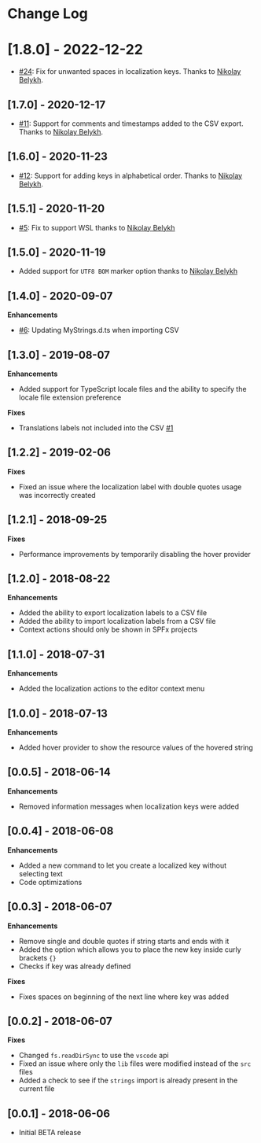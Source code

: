 # Change Log

# [1.8.0] - 2022-12-22

- [#24](https://github.com/estruyf/vscode-spfx-localization/issues/24): Fix for unwanted spaces in localization keys. Thanks to [Nikolay Belykh](https://github.com/nbelyh).

## [1.7.0] - 2020-12-17

- [#11](https://github.com/estruyf/vscode-spfx-localization/issues/11): Support for comments and timestamps added to the CSV export. Thanks to [Nikolay Belykh](https://github.com/nbelyh).

## [1.6.0] - 2020-11-23

- [#12](https://github.com/estruyf/vscode-spfx-localization/issues/12): Support for adding keys in alphabetical order. Thanks to [Nikolay Belykh](https://github.com/nbelyh).

## [1.5.1] - 2020-11-20

- [#5](https://github.com/estruyf/vscode-spfx-localization/issues/5): Fix to support WSL thanks to [Nikolay Belykh](https://github.com/nbelyh)

## [1.5.0] - 2020-11-19

- Added support for `UTF8 BOM` marker option thanks to [Nikolay Belykh](https://github.com/nbelyh)

## [1.4.0] - 2020-09-07

**Enhancements** 

- [#6](https://github.com/estruyf/vscode-spfx-localization/issues/6): Updating MyStrings.d.ts when importing CSV

## [1.3.0] - 2019-08-07

**Enhancements**

- Added support for TypeScript locale files and the ability to specify the locale file extension preference

**Fixes**

- Translations labels not included into the CSV [#1](https://github.com/estruyf/vscode-spfx-localization/issues/1)

## [1.2.2] - 2019-02-06

**Fixes**

- Fixed an issue where the localization label with double quotes usage was incorrectly created

## [1.2.1] - 2018-09-25

**Fixes**

- Performance improvements by temporarily disabling the hover provider

## [1.2.0] - 2018-08-22

**Enhancements**

- Added the ability to export localization labels to a CSV file
- Added the ability to import localization labels from a CSV file
- Context actions should only be shown in SPFx projects

## [1.1.0] - 2018-07-31

**Enhancements**

- Added the localization actions to the editor context menu

## [1.0.0] - 2018-07-13

**Enhancements**

- Added hover provider to show the resource values of the hovered string

## [0.0.5] - 2018-06-14

**Enhancements**

- Removed information messages when localization keys were added

## [0.0.4] - 2018-06-08

**Enhancements**

- Added a new command to let you create a localized key without selecting text
- Code optimizations

## [0.0.3] - 2018-06-07

**Enhancements**

- Remove single and double quotes if string starts and ends with it
- Added the option which allows you to place the new key inside curly brackets `{}`
- Checks if key was already defined

**Fixes**

- Fixes spaces on beginning of the next line where key was added

## [0.0.2] - 2018-06-07

**Fixes**

- Changed `fs.readDirSync` to use the `vscode` api
- Fixed an issue where only the `lib` files were modified instead of the `src` files
- Added a check to see if the `strings` import is already present in the current file

## [0.0.1] - 2018-06-06
- Initial BETA release